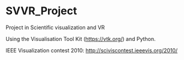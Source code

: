 # SVVR_Project
Project in Scientific visualization and VR

Using the Visualisation Tool Kit (https://vtk.org/) and Python.

IEEE Visualization contest 2010: http://sciviscontest.ieeevis.org/2010/
